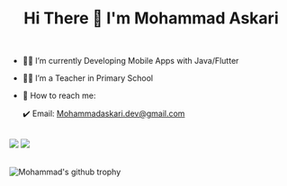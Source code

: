 <h1 align="center"> Hi There 👋 I'm Mohammad Askari</h1>
<br>

- 👩‍💻 I’m currently Developing Mobile Apps with Java/Flutter
- 👨‍🏫 I’m a Teacher in Primary School
- 🤙 How to reach me: 

     :heavy_check_mark: Email: Mohammadaskari.dev@gmail.com
     <br>
<br>
<picture>
<source 
  srcset="https://github-readme-stats.vercel.app/api?username=StormBack-dev&show_icons=true&theme=dark"
  media="(prefers-color-scheme: dark)"/>
<img src="https://github-readme-stats.vercel.app/api?username=StormBack-dev&show_icons=true" />
  </picture>
  
<picture>
<source 
srcset="https://github-readme-stats.vercel.app/api/top-langs/?username=StormBack-dev&layout=compact&langs_count=12&hide=html,css"
media="(https://github.com/anuraghazra/github-readme-stats)"/>
<img src="https://github-readme-stats.vercel.app/api/top-langs/?username=StormBack-dev&layout=compact&langs_count=12&hide=html,css"/>
</picture>

<br>
<br>

![Mohammad's github trophy](https://github-profile-trophy.vercel.app/?username=StormBack-dev&theme=onedark&row=1)
<!--
**StormBack-dev/StormBack-dev** is a ✨ _special_ ✨ repository because its `README.md` (this file) appears on your GitHub profile.

Here are some ideas to get you started:

- 🔭 I’m currently working on ...
- 🌱 I’m currently learning ...
- 👯 I’m looking to collaborate on ...
- 🤔 I’m looking for help with ...
- 💬 Ask me about ...
- 📫 How to reach me: ...
- 😄 Pronouns: ...
- ⚡ Fun fact: ...


-->
